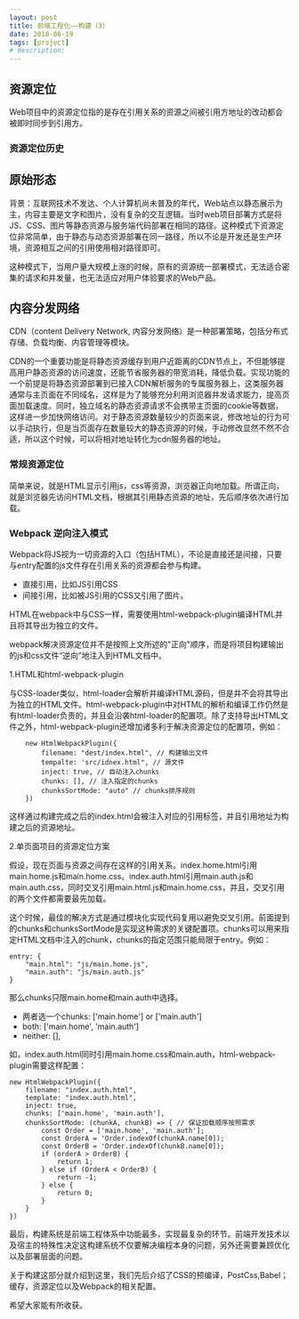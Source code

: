 ```yaml
---
layout: post
title: 前端工程化——构建（3）
date: 2018-06-19
tags: [project]
# description: 
---
```


## 资源定位

Web项目中的资源定位指的是存在引用关系的资源之间被引用方地址的改动都会被即时同步到引用方。

### 资源定位历史

<h2>原始形态</h2>

背景：互联网技术不发达、个人计算机尚未普及的年代，Web站点以静态展示为主，内容主要是文字和图片，没有复杂的交互逻辑。当时web项目部署方式是将JS、CSS、图片等静态资源与服务端代码部署在相同的路径。这种模式下资源定位非常简单，由于静态与动态资源部署在同一路径，所以不论是开发还是生产环境，资源相互之间的引用使用相对路径即可。

这种模式下，当用户量大规模上涨的时候，原有的资源统一部署模式，无法适合密集的请求和并发量，也无法适应对用户体验要求的Web产品。

<h2>内容分发网络</h2>

CDN（content Delivery Network, 内容分发网络）是一种部署策略，包括分布式存储、负载均衡、内容管理等模块。

CDN的一个重要功能是将静态资源缓存到用户近距离的CDN节点上，不但能够提高用户静态资源的访问速度，还能节省服务器的带宽消耗，降低负载。实现功能的一个前提是将静态资源部署到已接入CDN解析服务的专属服务器上，这类服务器通常与主页面在不同域名，这样是为了能够充分利用浏览器并发请求能力，提高页面加载速度。同时，独立域名的静态资源请求不会携带主页面的cookie等数据，这样进一步加快网络访问。对于静态资源数量较少的页面来说，修改地址的行为可以手动执行，但是当页面存在数量较大的静态资源的时候，手动修改显然不然不合适，所以这个时候，可以将相对地址转化为cdn服务器的地址。

### 常规资源定位

简单来说，就是HTML显示引用js，css等资源，浏览器正向地加载。所谓正向，就是浏览器先访问HTML文档，根据其引用静态资源的地址，先后顺序依次进行加载。

### Webpack 逆向注入模式

Webpack将JS视为一切资源的入口（包括HTML），不论是直接还是间接，只要与entry配置的js文件存在引用关系的资源都会参与构建。

- 直接引用，比如JS引用CSS
- 间接引用，比如被JS引用的CSS又引用了图片。

HTML在webpack中与CSS一样，需要使用html-webpack-plugin编译HTML并且将其导出为独立的文件。

webpack解决资源定位并不是按照上文所述的"正向"顺序，而是将项目构建输出的js和css文件“逆向”地注入到HTML文档中。

1.HTML和html-webpack-plugin

与CSS-loader类似，html-loader会解析并编译HTML源码，但是并不会将其导出为独立的HTML文件。html-webpack-plugin中对HTML的解析和编译工作仍然是有html-loader负责的，并且会沿袭html-loader的配置项。除了支持导出HTML文件之外，html-webpack-plugin还增加诸多利于解决资源定位的配置项，例如：

        new HtmlWebpackPlugin({
            filename: "dest/index.html", // 构建输出文件
            tempalte: 'src/idnex.html", // 源文件
            inject: true, // 自动注入chunks
            chunks: [], // 注入指定的chunks
            chunksSortMode: "auto" // chunks排序规则
        })

这样通过构建完成之后的index.html会被注入对应的引用标签，并且引用地址为构建之后的资源地址。

2.单页面项目的资源定位方案

假设，现在页面与资源之间存在这样的引用关系。index.home.html引用main.home.js和main.home.css。index.auth.html引用main.auth.js和main.auth.css，同时交叉引用main.html.js和main.home.css，并且，交叉引用的两个文件都需要最先加载。

这个时候，最佳的解决方式是通过模块化实现代码复用以避免交叉引用。前面提到的chunks和chunksSortMode是实现这种需求的关键配置项。chunks可以用来指定HTML文档中注入的chunk，chunks的指定范围只能局限于entry。例如：

    entry: {
        "main.html": "js/main.home.js",
        "main.auth": "js/main.auth.js"
    }

那么chunks只限main.home和main.auth中选择。

- 两者选一个chunks: ['main.home'] or ['main.auth']
- both: ['main.home', 'main.auth']
- neither: [],

如，index.auth.html同时引用main.home.css和main.auth，html-webpack-plugin需要这样配置：

    new HtmlWebpackPlugin({
        filename: "index.auth.html",
        template: "index.auth.html",
        inject: true,
        chunks: ['main.home', 'main.auth'],
        chunksSortMode: (chunkA, chunkB) => { // 保证加载顺序按照需求
            const Order = ['main.home', 'main.auth'];
            const OrderA = 'Order.indexOf(chunkA.name[0]);
            const OrderB = 'Order.indexOf(chunkB.name[0]);
            if (orderA > OrderB) {
                return 1;
            } else if (OrderA < OrderB) {
                return -1;
            } else {
                return 0;
            }
        }
    })

最后，构建系统是前端工程体系中功能最多，实现最复杂的环节。前端开发技术以及宿主的特殊性决定这构建系统不仅要解决编程本身的问题，另外还需要兼顾优化以及部署层面的问题。

关于构建这部分就介绍到这里，我们先后介绍了CSS的预编译，PostCss,Babel；缓存，资源定位以及Webpack的相关配置。

希望大家能有所收获。
